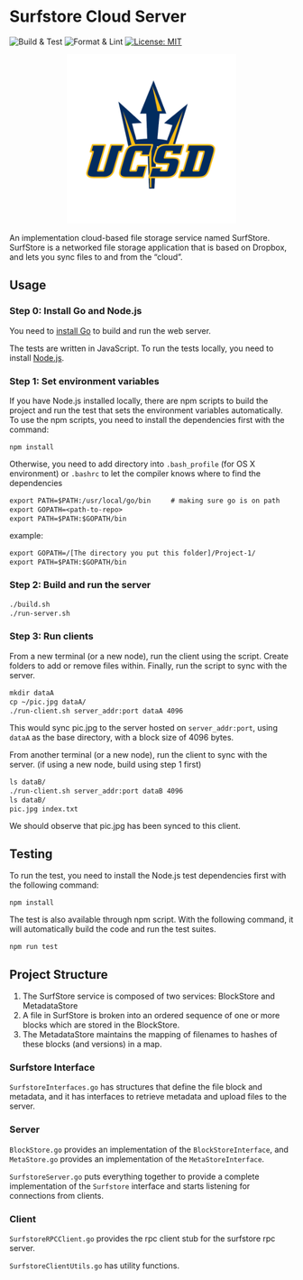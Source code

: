 # Surfstore Cloud Server
![Build & Test](
	https://github.com/summer110669/surfstore-cloud-server/workflows/Build%20&%20Test/badge.svg)
![Format & Lint](
    https://github.com/summer110669/surfstore-cloud-server/workflows/Lint%20&%20Format/badge.svg)
[![License: MIT](https://img.shields.io/badge/License-MIT-yellow.svg)](https://opensource.org/licenses/MIT)

<div align="center"><img width="300" src="./ucsd-logo.png" /></div>

An implementation cloud-based file storage service named SurfStore. SurfStore is a networked file storage application that is based on Dropbox, and lets you sync files to and from the “cloud”. 

## Usage
### Step 0: Install Go and Node.js

You need to [install Go](https://golang.org/doc/install) to build and run the web server.

The tests are written in JavaScript. To run the tests locally, you need to install [Node.js](https://nodejs.org/en/).


### Step 1: Set environment variables

If you have Node.js installed locally, there are npm scripts to build the project and run the test that sets the environment variables automatically. To use the npm scripts, you need to install the dependencies first with the command:
```
npm install
```

Otherwise, you need to add directory into ```.bash_profile``` (for OS X environment) or ```.bashrc``` to let the compiler knows where to find the dependencies
```
export PATH=$PATH:/usr/local/go/bin     # making sure go is on path
export GOPATH=<path-to-repo>
export PATH=$PATH:$GOPATH/bin
 ```
example:
```
export GOPATH=/[The directory you put this folder]/Project-1/
export PATH=$PATH:$GOPATH/bin
```

### Step 2: Build and run the server

```shell
./build.sh
./run-server.sh
```

### Step 3: Run clients

From a new terminal (or a new node), run the client using the script. 
Create folders to add or remove files within. Finally, run the script to sync with the server.

```shell
mkdir dataA
cp ~/pic.jpg dataA/ 
./run-client.sh server_addr:port dataA 4096
```

This would sync pic.jpg to the server hosted on `server_addr:port`, using
`dataA` as the base directory, with a block size of 4096 bytes.

From another terminal (or a new node), run the client to sync with the
server. (if using a new node, build using step 1 first)

```shell
ls dataB/
./run-client.sh server_addr:port dataB 4096
ls dataB/
pic.jpg index.txt
```

We should observe that pic.jpg has been synced to this client.

## Testing
To run the test, you need to install the Node.js test dependencies first with the following command:
```
npm install
```
The test is also available through npm script. With the following command, it will automatically build the code and run the test suites.
```
npm run test
```  

## Project Structure

1. The SurfStore service is composed of two services: BlockStore and MetadataStore
2. A file in SurfStore is broken into an ordered sequence of one or more blocks which are stored in the BlockStore.
3. The MetadataStore maintains the mapping of filenames to hashes of these blocks (and versions) in a map.

### Surfstore Interface

`SurfstoreInterfaces.go` has structures that define the file block and metadata, and it has interfaces to retrieve metadata and upload files to the server.

### Server

`BlockStore.go` provides an implementation of the `BlockStoreInterface`, and `MetaStore.go` provides an implementation of the
`MetaStoreInterface`.

`SurfstoreServer.go` puts everything together to provide a complete implementation of the `Surfstore` interface and starts
listening for connections from clients.

### Client

`SurfstoreRPCClient.go` provides the rpc client stub for the surfstore rpc server.

`SurfstoreClientUtils.go` has utility functions.
